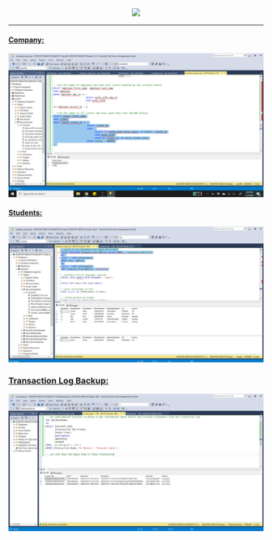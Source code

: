 <p align="center"><img width="500" src="https://www.itprotoday.com/sites/itprotoday.com/files/styles/article_featured_retina/public/uploads/2017/07/microsoft-sql-server595x3350_0.jpg?itok=1dsuI4TA"></p>

---

#### [Company:](https://github.com/ankur715/SQL/tree/master/mssql/giraffe)
<p><img src="https://github.com/ankur715/SQL/blob/master/mssql/giraffe/company_query.png"></p>


#### [Students:](https://github.com/ankur715/SQL/tree/master/mssql/students)
<p><img src="https://github.com/ankur715/SQL/blob/master/mssql/students/images/query.JPG"></p>


### [Transaction Log Backup:](https://github.com/ankur715/SQL/tree/master/mssql/sqlshack)
<p><img src="https://github.com/ankur715/SQL/blob/master/mssql/sqlshack/fn_dblog.JPG"></p>
